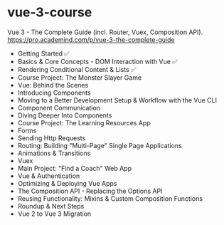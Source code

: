 # vue-3-course
Vue 3 - The Complete Guide (incl. Router, Vuex, Composition API).  
https://pro.academind.com/p/vue-3-the-complete-guide


- Getting Started ✅   
- Basics & Core Concepts - DOM Interaction with Vue ✅   
- Rendering Conditional Content & Lists ✅  
- Course Project: The Monster Slayer Game   
- Vue: Behind the Scenes  
- Introducing Components 
- Moving to a Better Development Setup & Workflow with the Vue CLI 
- Component Communication
- Diving Deeper Into Components  
- Course Project: The Learning Resources App  
- Forms  
- Sending Http Requests    
- Routing: Building "Multi-Page" Single Page Applications   
- Animations & Transitions   
- Vuex   
- Main Project: "Find a Coach" Web App   
- Vue & Authentication  
- Optimizing & Deploying Vue Apps   
- The Composition API - Replacing the Options API  
- Reusing Functionality: Mixins & Custom Composition Functions   
- Roundup & Next Steps    
- Vue 2 to Vue 3 Migration  





